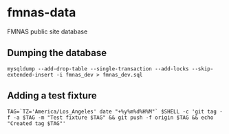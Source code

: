 # fmnas-data
FMNAS public site database

## Dumping the database
```shell
mysqldump --add-drop-table --single-transaction --add-locks --skip-extended-insert -i fmnas_dev > fmnas_dev.sql
```

## Adding a test fixture
```shell
TAG=`TZ='America/Los_Angeles' date "+%y%m%d%H%M"` $SHELL -c 'git tag -f -a $TAG -m "Test fixture $TAG" && git push -f origin $TAG && echo "Created tag $TAG"'
```
